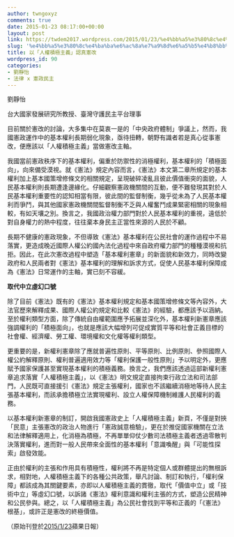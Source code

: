 ```yaml
---
author: twngoxyz
comments: true
date: 2015-01-23 08:17:00+00:00
layout: post
link: https://twdem2017.wordpress.com/2015/01/23/%e4%bb%a5%e3%80%8c%e4%ba%ba%e6%ac%8a%e7%a9%8d%e6%a5%b5%e4%b8%bb%e7%be%a9%e3%80%8d%e8%aa%8d%e7%9c%9f%e6%86%b2%e6%94%b9/
slug: '%e4%bb%a5%e3%80%8c%e4%ba%ba%e6%ac%8a%e7%a9%8d%e6%a5%b5%e4%b8%bb%e7%be%a9%e3%80%8d%e8%aa%8d%e7%9c%9f%e6%86%b2%e6%94%b9'
title: 以「人權積極主義」認真憲改
wordpress_id: 90
categories:
- 劉靜怡
- 法律 x 憲政民主
---
```


劉靜怡

台大國家發展研究所教授、臺灣守護民主平台理事

  


目前關於憲改的討論，大多集中在莫衷一是的「中央政府體制」爭議上，然而，我國憲政運作中的基本權利長期弱化現象，亟待扭轉，朝野有識者若是真心從事憲改，便應該以「人權積極主義」當做憲改主軸。

  
我國當前憲政秩序下的基本權利，偏重於防禦性的消極權利，基本權利的「積極面向」，向來備受漠視。就《憲法》規定內容而言，《憲法》本文第二章所規定的基本權利加上基本國策增修條文的相關規定，呈現破碎凌亂且彼此價值衝突的面貌，人民基本權利則長期遭逢邊緣化。仔細觀察憲政機關間的互動，便不難發現其對於人民基本權利重要性的認知相當有限，彼此間的監督制衡，幾乎從未為了人民基本權利而爭鬥，與其他國家憲政機關間監督制衡不乏與人權奮鬥成果緊密相關的現象相較，有如天壤之別。換言之，我國政治權力部門對於人民基本權利的重視，遠低於對自身權力的熱中程度，往往棄本身民主正當性來源的人民於不顧。

  


長期不健康的憲政現象，不但導致《憲法》基本權利在公民社會的運作過程中不易落實，更造成晚近國際人權公約國內法化過程中來自政府權力部門的種種漠視和抗拒。因此，在此次憲改過程中塑造「基本權利憲章」的新面貌和新效力，同時改變政府和人民兩者對《憲法》基本權利的理解和訴求方式，促使人民基本權利保障成為《憲法》日常運作的主軸，實已刻不容緩。 

  


**取代中立虛幻口號**

  


除了目前《憲法》既有的《憲法》基本權利規定和基本國策增修條文等內容外，大法官歷來解釋成果、國際人權公約規定和比較《憲法》的經驗，都應該予以涵納。至於權利類型方面，除了傳統自由權範圍應予拓展並深化外，基本權利新憲章應該強調權利的「積極面向」，也就是應該大幅增列可促成實質平等和社會正義目標的社會權、經濟權、勞工權、環境權和文化權等權利類型。

  
更重要的是，新權利憲章除了應就普遍性原則、平等原則、比例原則、參照國際人權公約解釋原則、權利普遍適用效力等「權利保護一般性原則」予以明定外，更應賦予國家保護甚至實現基本權利的積極義務。換言之，我們應該透過這部新權利憲章追求落實「人權積極主義」，以《憲法》明文規定直接拘束行政立法和司法部門，人民既可直接援引《憲法》規定主張權利，國家也不該繼續消極地等待人民主張基本權利，而該承擔積極立法實現權利、設立人權保障機制維護人民權利的義務。

  
以基本權利新憲章的制訂，開啟我國憲政史上「人權積極主義」新頁，不僅是對挾「民意」主張憲改的政治人物進行「憲政誠意檢驗」，更在於推促國家機關在立法和法律解釋適用上，化消極為積極，不再單單仰仗少數司法積極主義者透過零散判決落實權利，進而對一般人民帶來全面性的基本權利「意識喚醒」與「可能性探索」啟發效能。

  
正由於權利的主張和作用具有積極性，權利將不再是特定個人或群體提出的無根訴求，相對地，人權積極主義下的各種公共政策，舉凡討論、制訂和執行，「權利保障」都該成為其關鍵要素，亦即以人權積極主義的貫徹，取代「價值中立」或「技術中立」等虛幻口號，以訴諸《憲法》權利意識和權利主張的方式，塑造公民精神和公民參與。總之，以「人權積極主義」為公民社會找到平等和正義的「《憲法》根基」，或許正是憲改的終極價值。 

  


  


（原始刊登於[2015/1/23](http://www.appledailytw.com/appledaily/article/forum/20150123/36345615/%E8%98%8B%E4%B8%AD%E4%BF%A1%EF%BC%9A%E4%BB%A5%E3%80%8C%E4%BA%BA%E6%AC%8A%E7%A9%8D%E6%A5%B5%E4%B8%BB%E7%BE%A9%E3%80%8D%E8%AA%8D%E7%9C%9F%E6%86%B2%E6%94%B9%EF%BC%88%E5%8A%89%E9%9D%9C%E6%80%A1%EF%BC%89)蘋果日報）
